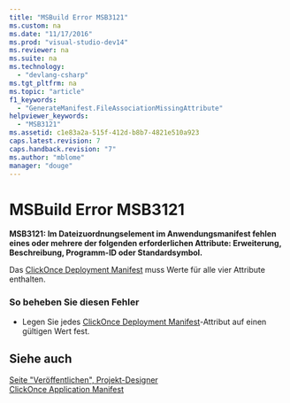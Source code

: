 ```yaml
---
title: "MSBuild Error MSB3121"
ms.custom: na
ms.date: "11/17/2016"
ms.prod: "visual-studio-dev14"
ms.reviewer: na
ms.suite: na
ms.technology: 
  - "devlang-csharp"
ms.tgt_pltfrm: na
ms.topic: "article"
f1_keywords: 
  - "GenerateManifest.FileAssociationMissingAttribute"
helpviewer_keywords: 
  - "MSB3121"
ms.assetid: c1e83a2a-515f-412d-b8b7-4821e510a923
caps.latest.revision: 7
caps.handback.revision: "7"
ms.author: "mblome"
manager: "douge"
---
```

# MSBuild Error MSB3121
**MSB3121: Im Dateizuordnungselement im Anwendungsmanifest fehlen eines oder mehrere der folgenden erforderlichen Attribute: Erweiterung, Beschreibung, Programm\-ID oder Standardsymbol.**  
  
 Das [ClickOnce Deployment Manifest](../Topic/ClickOnce%20Deployment%20Manifest.md) muss Werte für alle vier Attribute enthalten.  
  
### So beheben Sie diesen Fehler  
  
-   Legen Sie jedes [ClickOnce Deployment Manifest](../Topic/ClickOnce%20Deployment%20Manifest.md)\-Attribut auf einen gültigen Wert fest.  
  
## Siehe auch  
 [Seite "Veröffentlichen", Projekt\-Designer](../Topic/Publish%20Page,%20Project%20Designer.md)   
 [ClickOnce Application Manifest](../Topic/ClickOnce%20Application%20Manifest.md)